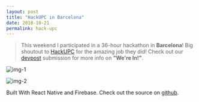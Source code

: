 ```yaml
---
layout: post
title: "HackUPC in Barcelona"
date: 2018-10-21
permalink: hack-upc
---
```


> This weekend I participated in a 36-hour hackathon in **Barcelona**! Big shoutout to [HackUPC](https://hackupc.com/) for the amazing job they
> did! Check out our [devpost](https://devpost.com/software/waypoint-6sr4p0) submission for more info on **"We're In!"**.

![img-1]({{site.url}}/assets/resources-hackupc/img-1.png)

![img-2]({{site.url}}/assets/resources-hackupc/img-2.png)

Built With React Native and Firebase. Check out the source on [github](https://github.com/joshspicer/map-app).

